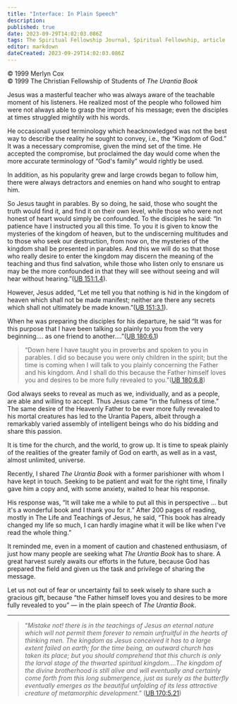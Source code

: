 ```yaml
---
title: "Interface: In Plain Speech"
description: 
published: true
date: 2023-09-29T14:02:03.086Z
tags: The Spiritual Fellowship Journal, Spiritual Fellowship, article
editor: markdown
dateCreated: 2023-09-29T14:02:03.086Z
---
```


<p class="v-card v-sheet theme--light gray lighten-3 px-2">© 1999 Merlyn Cox<br>© 1999 The Christian Fellowship of Students of <i>The Urantia Book</i></p>

Jesus was a masterful teacher who was always aware of the teachable moment of his listeners. He realized most of the people who followed him were not always able to grasp the import of his message; even the disciples at times struggled mightily with his words.

He occasionall yused terminology which heacknowledged was not the best way to describe the reality he sought to convey, i.e., the “Kingdom of God.” It was a necessary compromise, given the mind set of the time. He accepted the compromise, but proclaimed the day would come when the more accurate terminology of “God's family” would rightly be used.

In addition, as his popularity grew and large crowds began to follow him, there were always detractors and enemies on hand who sought to entrap him.

So Jesus taught in parables. By so doing, he said, those who sought the truth would find it, and find it on their own level, while those who were not honest of heart would simply be confounded. To the disciples he said: “In patience have I instructed you all this time. To you it is given to know the mysteries of the kingdom of heaven, but to the undiscerning multitudes and to those who seek our destruction, from now on, the mysteries of the kingdom shall be presented in parables. And this we will do so that those who really desire to enter the kingdom may discern the meaning of the teaching and thus find salvation, while those who listen only to ensnare us may be the more confounded in that they will see without seeing and will hear without hearing.”([UB 151:1.4](/en/The_Urantia_Book/151#p1_4)).

However, Jesus added, “Let me tell you that nothing is hid in the kingdom of heaven which shall not be made manifest; neither are there any secrets which shall not ultimately be made known.”([UB 151:3.1](/en/The_Urantia_Book/151#p3_1)).

When he was preparing the disciples for his departure, he said “It was for this purpose that I have been talking so plainly to you from the very beginning.... as one friend to another....”([UB 180:6.1](/en/The_Urantia_Book/180#p6_1))

> “Down here I have taught you in proverbs and spoken to you in parables. I did so because you were only children in the spirit; but the time is coming when I will talk to you plainly concerning the Father and his kingdom. And I shall do this because the Father himself loves you and desires to be more fully revealed to you.”([UB 180:6.8](/en/The_Urantia_Book/180#p6_8))

God always seeks to reveal as much as we, individually, and as a people, are able and willing to accept. Thus Jesus came “in the fullness of time.” The same desire of the Heavenly Father to be ever more fully revealed to his mortal creatures has led to the Urantia Papers, albeit through a remarkably varied assembly of intelligent beings who do his bidding and share this passion.

It is time for the church, and the world, to grow up. It is time to speak plainly of the realities of the greater family of God on earth, as well as in a vast, almost unlimited, universe.

Recently, I shared _The Urantia Book_ with a former parishioner with whom I have kept in touch. Seeking to be patient and wait for the right time, I finally gave him a copy and, with some anxiety, waited to hear his response.

His response was, “It will take me a while to put all this in perspective ... but it's a wonderful book and I thank you for it.” After 200 pages of reading, mostly in The Life and Teachings of Jesus, he said, “This book has already changed my life so much, I can hardly imagine what it will be like when I've read the whole thing.”

It reminded me, even in a moment of caution and chastened enthusiasm, of just how many people are seeking what _The Urantia Book_ has to share. A great harvest surely awaits our efforts in the future, because God has prepared the field and given us the task and privilege of sharing the message.

Let us not out of fear or uncertainty fail to seek wisely to share such a gracious gift, because “the Father himself loves you and desires to be more fully revealed to you” — in the plain speech of _The Urantia Book_.

---


> “_Mistake not! there is in the teachings of Jesus an eternal nature which will not permit them forever to remain unfruitful in the hearts of thinking men. The kingdom as Jesus conceived it has to a large extent failed on earth; for the time being, an outward church has taken its place; but you should comprehend that this church is only the larval stage of the thwarted spiritual kingdom....The kingdom of the divine brotherhood is still alive and will eventually and certainly come forth from this long submergence, just as surely as the butterfly eventually emerges as the beautiful unfolding of its less attractive creature of metamorphic development._” ([UB 170:5.21](/en/The_Urantia_Book/170#p5_21))